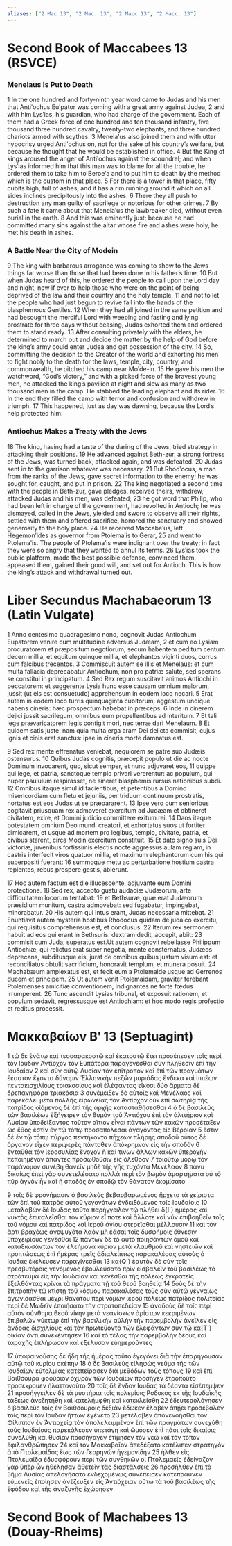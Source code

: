 ```yaml
---
aliases: ["2 Mac 13", "2 Mac. 13", "2 Macc 13", "2 Macc. 13"]
---
```



# Second Book of Maccabees 13 (RSVCE)

### Menelaus Is Put to Death
1 In the one hundred and forty-ninth year word came to Judas and his men that Antiʹochus Euʹpator was coming with a great army against Judea,
2 and with him Lysʹias, his guardian, who had charge of the government. Each of them had a Greek force of one hundred and ten thousand infantry, five thousand three hundred cavalry, twenty-two elephants, and three hundred chariots armed with scythes.
3 Menelaʹus also joined them and with utter hypocrisy urged Antiʹochus on, not for the sake of his country’s welfare, but because he thought that he would be established in office.
4 But the King of kings aroused the anger of Antiʹochus against the scoundrel; and when Lysʹias informed him that this man was to blame for all the trouble, he ordered them to take him to Beroeʹa and to put him to death by the method which is the custom in that place.
5 For there is a tower in that place, fifty cubits high, full of ashes, and it has a rim running around it which on all sides inclines precipitously into the ashes.
6 There they all push to destruction any man guilty of sacrilege or notorious for other crimes.
7 By such a fate it came about that Menelaʹus the lawbreaker died, without even burial in the earth.
8 And this was eminently just; because he had committed many sins against the altar whose fire and ashes were holy, he met his death in ashes.
### A Battle Near the City of Modein
9 The king with barbarous arrogance was coming to show to the Jews things far worse than those that had been done in his father’s time.
10 But when Judas heard of this, he ordered the people to call upon the Lord day and night, now if ever to help those who were on the point of being deprived of the law and their country and the holy temple,
11 and not to let the people who had just begun to revive fall into the hands of the blasphemous Gentiles.
12 When they had all joined in the same petition and had besought the merciful Lord with weeping and fasting and lying prostrate for three days without ceasing, Judas exhorted them and ordered them to stand ready.
13 After consulting privately with the elders, he determined to march out and decide the matter by the help of God before the king’s army could enter Judea and get possession of the city.
14 So, committing the decision to the Creator of the world and exhorting his men to fight nobly to the death for the laws, temple, city, country, and commonwealth, he pitched his camp near Moʹde-in.
15 He gave his men the watchword, “God’s victory,” and with a picked force of the bravest young men, he attacked the king’s pavilion at night and slew as many as two thousand men in the camp. He stabbed the leading elephant and its rider.
16 In the end they filled the camp with terror and confusion and withdrew in triumph.
17 This happened, just as day was dawning, because the Lord’s help protected him.
### Antiochus Makes a Treaty with the Jews
18 The king, having had a taste of the daring of the Jews, tried strategy in attacking their positions.
19 He advanced against Beth-zur, a strong fortress of the Jews, was turned back, attacked again, and was defeated.
20 Judas sent in to the garrison whatever was necessary.
21 But Rhodʹocus, a man from the ranks of the Jews, gave secret information to the enemy; he was sought for, caught, and put in prison.
22 The king negotiated a second time with the people in Beth-zur, gave pledges, received theirs, withdrew, attacked Judas and his men, was defeated;
23 he got word that Philip, who had been left in charge of the government, had revolted in Antioch; he was dismayed, called in the Jews, yielded and swore to observe all their rights, settled with them and offered sacrifice, honored the sanctuary and showed generosity to the holy place.
24 He received Maccabeʹus, left Hegemonʹides as governor from Ptolemaʹis to Gerar,
25 and went to Ptolemaʹis. The people of Ptolemaʹis were indignant over the treaty; in fact they were so angry that they wanted to annul its terms.
26 Lysʹias took the public platform, made the best possible defense, convinced them, appeased them, gained their good will, and set out for Antioch. This is how the king’s attack and withdrawal turned out.


# Liber Secundus Machabaeorum 13 (Latin Vulgate)

1 Anno centesimo quadragesimo nono, cognovit Judas Antiochum Eupatorem venire cum multitudine adversus Judæam,
2 et cum eo Lysiam procuratorem et præpositum negotiorum, secum habentem peditum centum decem millia, et equitum quinque millia, et elephantos viginti duos, currus cum falcibus trecentos.
3 Commiscuit autem se illis et Menelaus: et cum multa fallacia deprecabatur Antiochum, non pro patriæ salute, sed sperans se constitui in principatum.
4 Sed Rex regum suscitavit animos Antiochi in peccatorem: et suggerente Lysia hunc esse causam omnium malorum, jussit (ut eis est consuetudo) apprehensum in eodem loco necari.
5 Erat autem in eodem loco turris quinquaginta cubitorum, aggestum undique habens cineris: hæc prospectum habebat in præceps.
6 Inde in cinerem dejici jussit sacrilegum, omnibus eum propellentibus ad interitum.
7 Et tali lege prævaricatorem legis contigit mori, nec terræ dari Menelaum.
8 Et quidem satis juste: nam quia multa erga aram Dei delicta commisit, cujus ignis et cinis erat sanctus: ipse in cineris morte damnatus est.

9 Sed rex mente effrenatus veniebat, nequiorem se patre suo Judæis ostensurus.
10 Quibus Judas cognitis, præcepit populo ut die ac nocte Dominum invocarent, quo, sicut semper, et nunc adjuvaret eos,
11 quippe qui lege, et patria, sanctoque templo privari vererentur: ac populum, qui nuper paululum respirasset, ne sineret blasphemis rursus nationibus subdi.
12 Omnibus itaque simul id facientibus, et petentibus a Domino misericordiam cum fletu et jejuniis, per triduum continuum prostratis, hortatus est eos Judas ut se præpararent.
13 Ipse vero cum senioribus cogitavit priusquam rex admoveret exercitum ad Judæam et obtineret civitatem, exire, et Domini judicio committere exitum rei.
14 Dans itaque potestatem omnium Deo mundi creatori, et exhortatus suos ut fortiter dimicarent, et usque ad mortem pro legibus, templo, civitate, patria, et civibus starent, circa Modin exercitum constituit.
15 Et dato signo suis Dei victoriæ, juvenibus fortissimis electis nocte aggressus aulam regiam, in castris interfecit viros quatuor millia, et maximum elephantorum cum his qui superpositi fuerant:
16 summoque metu ac perturbatione hostium castra replentes, rebus prospere gestis, abierunt.

17 Hoc autem factum est die illucescente, adjuvante eum Domini protectione.
18 Sed rex, accepto gustu audaciæ Judæorum, arte difficultatem locorum tentabat:
19 et Bethsuræ, quæ erat Judæorum præsidium munitum, castra admovebat: sed fugabatur, impingebat, minorabatur.
20 His autem qui intus erant, Judas necessaria mittebat.
21 Enuntiavit autem mysteria hostibus Rhodocus quidam de judaico exercitu, qui requisitus comprehensus est, et conclusus.
22 Iterum rex sermonem habuit ad eos qui erant in Bethsuris: dextram dedit, accepit, abiit:
23 commisit cum Juda, superatus est.Ut autem cognovit rebellasse Philippum Antiochiæ, qui relictus erat super negotia, mente consternatus, Judæos deprecans, subditusque eis, jurat de omnibus quibus justum visum est: et reconciliatus obtulit sacrificium, honoravit templum, et munera posuit.
24 Machabæum amplexatus est, et fecit eum a Ptolemaide usque ad Gerrenos ducem et principem.
25 Ut autem venit Ptolemaidam, graviter ferebant Ptolemenses amicitiæ conventionem, indignantes ne forte fœdus irrumperent.
26 Tunc ascendit Lysias tribunal, et exposuit rationem, et populum sedavit, regressusque est Antiochiam: et hoc modo regis profectio et reditus processit.


# Μακκαβαίων Βʹ 13 (Septuagint)

1 τῷ δὲ ἐνάτῳ καὶ τεσσαρακοστῷ καὶ ἑκατοστῷ ἔτει προσέπεσεν τοῖς περὶ τὸν Ιουδαν Ἀντίοχον τὸν Εὐπάτορα παραγενέσθαι σὺν πλήθεσιν ἐπὶ τὴν Ιουδαίαν
2 καὶ σὺν αὐτῷ Λυσίαν τὸν ἐπίτροπον καὶ ἐπὶ τῶν πραγμάτων ἕκαστον ἔχοντα δύναμιν Ἑλληνικὴν πεζῶν μυριάδας ἕνδεκα καὶ ἱππέων πεντακισχιλίους τριακοσίους καὶ ἐλέφαντας εἴκοσι δύο ἅρματα δὲ δρεπανηφόρα τριακόσια
3 συνέμειξεν δὲ αὐτοῖς καὶ Μενέλαος καὶ παρεκάλει μετὰ πολλῆς εἰρωνείας τὸν Ἀντίοχον οὐκ ἐπὶ σωτηρίᾳ τῆς πατρίδος οἰόμενος δὲ ἐπὶ τῆς ἀρχῆς κατασταθήσεσθαι
4 ὁ δὲ βασιλεὺς τῶν βασιλέων ἐξήγειρεν τὸν θυμὸν τοῦ Ἀντιόχου ἐπὶ τὸν ἀλιτήριον καὶ Λυσίου ὑποδείξαντος τοῦτον αἴτιον εἶναι πάντων τῶν κακῶν προσέταξεν ὡς ἔθος ἐστὶν ἐν τῷ τόπῳ προσαπολέσαι ἀγαγόντας εἰς Βέροιαν
5 ἔστιν δὲ ἐν τῷ τόπῳ πύργος πεντήκοντα πήχεων πλήρης σποδοῦ οὗτος δὲ ὄργανον εἶχεν περιφερὲς πάντοθεν ἀπόκρημνον εἰς τὴν σποδόν
6 ἐνταῦθα τὸν ἱεροσυλίας ἔνοχον ἢ καί τινων ἄλλων κακῶν ὑπεροχὴν πεποιημένον ἅπαντες προσωθοῦσιν εἰς ὄλεθρον
7 τοιούτῳ μόρῳ τὸν παράνομον συνέβη θανεῖν μηδὲ τῆς γῆς τυχόντα Μενέλαον
8 πάνυ δικαίως ἐπεὶ γὰρ συνετελέσατο πολλὰ περὶ τὸν βωμὸν ἁμαρτήματα οὗ τὸ πῦρ ἁγνὸν ἦν καὶ ἡ σποδός ἐν σποδῷ τὸν θάνατον ἐκομίσατο

9 τοῖς δὲ φρονήμασιν ὁ βασιλεὺς βεβαρβαρωμένος ἤρχετο τὰ χείριστα τῶν ἐπὶ τοῦ πατρὸς αὐτοῦ γεγονότων ἐνδειξόμενος τοῖς Ιουδαίοις
10 μεταλαβὼν δὲ Ιουδας ταῦτα παρήγγειλεν τῷ πλήθει δ{I'} ἡμέρας καὶ νυκτὸς ἐπικαλεῖσθαι τὸν κύριον εἴ ποτε καὶ ἄλλοτε καὶ νῦν ἐπιβοηθεῖν τοῖς τοῦ νόμου καὶ πατρίδος καὶ ἱεροῦ ἁγίου στερεῖσθαι μέλλουσιν
11 καὶ τὸν ἄρτι βραχέως ἀνεψυχότα λαὸν μὴ ἐᾶσαι τοῖς δυσφήμοις ἔθνεσιν ὑποχειρίους γενέσθαι
12 πάντων δὲ τὸ αὐτὸ ποιησάντων ὁμοῦ καὶ καταξιωσάντων τὸν ἐλεήμονα κύριον μετὰ κλαυθμοῦ καὶ νηστειῶν καὶ προπτώσεως ἐπὶ ἡμέρας τρεῖς ἀδιαλείπτως παρακαλέσας αὐτοὺς ὁ Ιουδας ἐκέλευσεν παραγίνεσθαι
13 κα{Q'} ἑαυτὸν δὲ σὺν τοῖς πρεσβυτέροις γενόμενος ἐβουλεύσατο πρὶν εἰσβαλεῖν τοῦ βασιλέως τὸ στράτευμα εἰς τὴν Ιουδαίαν καὶ γενέσθαι τῆς πόλεως ἐγκρατεῖς ἐξελθόντας κρῖναι τὰ πράγματα τῇ τοῦ θεοῦ βοηθείᾳ
14 δοὺς δὲ τὴν ἐπιτροπὴν τῷ κτίστῃ τοῦ κόσμου παρακαλέσας τοὺς σὺν αὐτῷ γενναίως ἀγωνίσασθαι μέχρι θανάτου περὶ νόμων ἱεροῦ πόλεως πατρίδος πολιτείας περὶ δὲ Μωδεϊν ἐποιήσατο τὴν στρατοπεδείαν
15 ἀναδοὺς δὲ τοῖς περὶ αὐτὸν σύνθημα θεοῦ νίκην μετὰ νεανίσκων ἀρίστων κεκριμένων ἐπιβαλὼν νύκτωρ ἐπὶ τὴν βασιλικὴν αὐλὴν τὴν παρεμβολὴν ἀνεῖλεν εἰς ἄνδρας δισχιλίους καὶ τὸν πρωτεύοντα τῶν ἐλεφάντων σὺν τῷ κα{T'} οἰκίαν ὄντι συνεκέντησεν
16 καὶ τὸ τέλος τὴν παρεμβολὴν δέους καὶ ταραχῆς ἐπλήρωσαν καὶ ἐξέλυσαν εὐημεροῦντες

17 ὑποφαινούσης δὲ ἤδη τῆς ἡμέρας τοῦτο ἐγεγόνει διὰ τὴν ἐπαρήγουσαν αὐτῷ τοῦ κυρίου σκέπην
18 ὁ δὲ βασιλεὺς εἰληφὼς γεῦμα τῆς τῶν Ιουδαίων εὐτολμίας κατεπείρασεν διὰ μεθόδων τοὺς τόπους
19 καὶ ἐπὶ Βαιθσουρα φρούριον ὀχυρὸν τῶν Ιουδαίων προσῆγεν ἐτροποῦτο προσέκρουεν ἠλαττονοῦτο
20 τοῖς δὲ ἔνδον Ιουδας τὰ δέοντα εἰσέπεμψεν
21 προσήγγειλεν δὲ τὰ μυστήρια τοῖς πολεμίοις Ροδοκος ἐκ τῆς Ιουδαϊκῆς τάξεως ἀνεζητήθη καὶ κατελήμφθη καὶ κατεκλείσθη
22 ἐδευτερολόγησεν ὁ βασιλεὺς τοῖς ἐν Βαιθσουροις δεξιὰν ἔδωκεν ἔλαβεν ἀπῄει προσέβαλεν τοῖς περὶ τὸν Ιουδαν ἥττων ἐγένετο
23 μετέλαβεν ἀπονενοῆσθαι τὸν Φίλιππον ἐν Ἀντιοχείᾳ τὸν ἀπολελειμμένον ἐπὶ τῶν πραγμάτων συνεχύθη τοὺς Ιουδαίους παρεκάλεσεν ὑπετάγη καὶ ὤμοσεν ἐπὶ πᾶσι τοῖς δικαίοις συνελύθη καὶ θυσίαν προσήγαγεν ἐτίμησεν τὸν νεὼ καὶ τὸν τόπον ἐφιλανθρώπησεν
24 καὶ τὸν Μακκαβαῖον ἀπεδέξατο κατέλιπεν στρατηγὸν ἀπὸ Πτολεμαίδος ἕως τῶν Γερρηνῶν ἡγεμονίδην
25 ἦλθεν εἰς Πτολεμαίδα ἐδυσφόρουν περὶ τῶν συνθηκῶν οἱ Πτολεμαεῖς ἐδείναζον γὰρ ὑπὲρ ὧν ἠθέλησαν ἀθετεῖν τὰς διαστάλσεις
26 προσῆλθεν ἐπὶ τὸ βῆμα Λυσίας ἀπελογήσατο ἐνδεχομένως συνέπεισεν κατεπράυνεν εὐμενεῖς ἐποίησεν ἀνέζευξεν εἰς Ἀντιόχειαν οὕτω τὰ τοῦ βασιλέως τῆς ἐφόδου καὶ τῆς ἀναζυγῆς ἐχώρησεν


# Second Book of Machabees 13 (Douay-Rheims)

